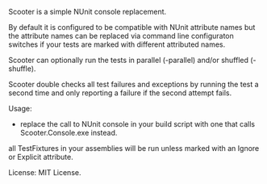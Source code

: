 Scooter is a simple NUnit console replacement.

By default it is configured to be compatible with NUnit attribute names but the attribute names can be replaced via command line configuraton switches if your tests are marked with different attributed names.

Scooter can optionally run the tests in parallel (-parallel) and/or shuffled (-shuffle).

Scooter double checks all test failures and exceptions by running the test a second time and only reporting a failure if the second attempt fails.

Usage:

- replace the call to NUnit console in your build script with one that calls Scooter.Console.exe instead.

all TestFixtures in your assemblies will be run unless marked with an Ignore or Explicit attribute.

License: MIT License.
